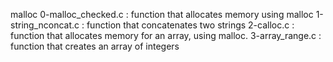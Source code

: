 malloc
0-malloc_checked.c :  function that allocates memory using malloc
1-string_nconcat.c : function that concatenates two strings
2-calloc.c : function that allocates memory for an array, using malloc.
3-array_range.c : function that creates an array of integers
